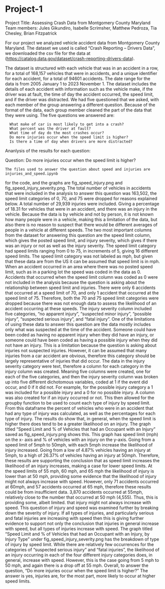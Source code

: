 # Project-1
Project Title: Assessing Crash Data from Montgomery County Maryland
Team members: Jules Gikundiro, Isabelle Scrimsher, Matthew Pedroza, Tia Chesley, Brian Fitzpatrick

For our project we analyzed vehicle accident data from Montgomery County Maryland. The dataset we used 
is called “Crash Reporting – Drivers Data”, we downloaded the csv file for the data at 
(https://catalog.data.gov/dataset/crash-reporting-drivers-data).

The dataset is structured with each vehicle that was in an accident in a row, for a total of 168,157 
vehicles that were in accidents, and a unique identifier for each accident, for a total of 94601 
accidents. The date range for the data is from 2005 January 1 to 2023 November 1. The dataset includes 
the details of each accident with information such as the vehicle make, if the driver was at fault, 
the time of day the accident occurred, the speed limit, and if the driver was distracted. We had five 
questioned that we asked, with each member of the group answering a different question. Because of the 
format of the data, each group member cleaned the part of the data that they were using. The five 
questions we answered are:

      What make of car is most likely to get into a crash?
      What percent was the driver at fault?
      What time of day do the most crashes occur?
      Do more injuries occur when the speed limit is higher?
      Is there a time of day when drivers are more distracted?

Ananlysis of the results for each question:

Question: Do more injuries occur when the speed limit is higher?

	The files used to answer the question about speed and injuries are injuries_and_speed.ipynb 
for the code, and the graphs are fig_speed_injury.png and fig_speed_injury_severity.png.
      The total number of vehicles in accidents that were included in the analysis to answer this 
question was 163,502, the speed limit categories of 0, 70, and 75 were dropped for reasons explained 
below. A total number of 29,939 injuries were included. Giving a percentage of 18.31 for vehicles that 
were in an accident, and there was an injury in the vehicle. Because the data is by vehicle and not by 
person, it is not known how many people were in a vehicle, making this a limitation of the data, but 
also there is no reason to suspect that there would be different averages of people in a vehicle at 
different speeds. The two most important columns from the dataset for answering this question are the 
speed limit column, which gives the posted speed limit, and injury severity, which gives if there was 
an injury or not as well as the injury severity. 
      The speed limit category had speed limits ranging from 0 to 75, in increments of 5, giving 16 
different speed limits. The speed limit category was not labeled as mph, but given that these data are 
from the US it can be assumed that speed limit is in mph. When an accident occurred in an area where 
there was no posted speed limit, such as in a parking lot the speed was coded in the data as 0. 
Accidents that occurred when the speed limit column was coded as 0 were not included in the analysis 
because the question is asking about the relationship between speed limit and injuries. There were 
only 6 accidents that occurred at a speed limit of 70, and only 1 accident that occurred at the speed 
limit of 75. Therefore, both the 70 and 75 speed limit categories were dropped because there was not 
enough data to assess the likelihood of an accident occurring at these speeds.
      The injury severity column included five categories, “no apparent injury”, “suspected minor 
injury”, “possible injury”, “suspected serious injury”, and “fatal injury”. One of the limitations of 
using these data to answer this question are the data mostly includes only what was suspected at the 
time of the accident. Someone could have been coded as having no apparent injury when they did have an 
injury, or someone could have been coded as having a possible injury when they did not have an injury. 
This is a limitation because the question is asking about injuries not suspected injuries. However, it 
can be assumed that many injuries from a car accident are obvious, therefore this category should be 
largely representative of injuries that did occur. The data in the injury severity category were text, 
therefore a column for each category in the injury column was created. Meaning five columns were 
created, one for each of the five categories, and then the injury severity column was broken up into 
five different dichotomous variables, coded at 1 if the event did occur, and 0 if it did not. For 
example, for the possible injury category a 1 was included for a possible injury and a 0 for no 
possible injury. A column was also created for if an injury occurred or not. This then allowed for the 
groupby function to be used to count each type of injury by speed limit. From this dataframe the 
percent of vehicles who were in an accident that had any type of injury was calculated, as well as the 
percentages for each type of injury.
      The results do show that, in general, when the speed limit is higher there does tend to be a 
greater likelihood on an injury. The graph titled “Speed Limit and % of Vehicles that had an Occupant 
with an Injury” saved as fig_speed_injury.png shows this. This graph has speed limit (mph) on the x-
axis and % of vehicles with an injury on the y-axis. Going from a speed limit of 5mph to 50mph, with 
each 5mph increase the likelihood of injury increased. Going from a low of 4.87% vehicles having an 
injury at 5mph, to a high of 26.37% of vehicles having an injury at 50mph. Therefore, these results 
are supporting the conclusion that as speed limit increases the likelihood of an injury increases, 
making a case for lower speed limits. At the speed limits of 55 mph, 60 mph, and 65 mph the likelihood 
of injury is lower than at 50 mph, providing some evidence that the likelihood of injury might not 
always increase with speed. However, only 71 accidents occurred at 60mph, and 57 accidents occurred at 
65 mph, therefore these results could be from insufficient data. 3,870 accidents occurred at 55mph, 
relatively close to the number that occurred at 50 mph (4,555). Thus, this is providing some, albeit 
limited. that injury might not always increase with speed.
      This question of injury and speed was examined further by breaking down the severity of injury. 
If all types of injuries, and particularly serious and fatal injuries are increasing with speed then 
this is giving further evidence to support not only the conclusion that injuries in general increase 
with speed, but all types of injuries increase with speed. The graph titled “Speed Limit and % of 
Vehicles that had an Occupant with an Injury, by Injury Type” under fig_speed_injury_severity.png has 
the breakdown of type of injury by speed limit. While there are relatively few occurrences for the 
categories of “suspected serious injury” and “fatal injuries”, the likelihood of an injury occurring 
in each of the four different injury categories does, in general, increase with speed. However, this 
is the case going from 5 mph to 50 mph, and again there is a drop off at 55 mph.
      Overall, to answer the question, “Do more injuries occur when the speed limit is higher?” The 
answer is yes, injuries are, for the most part, more likely to occur at higher speed limits.


